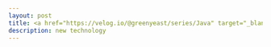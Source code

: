 ```yaml
---
layout: post
title: <a href="https://velog.io/@greenyeast/series/Java" target="_blank">Java</a> 
description: new technology
---
```

